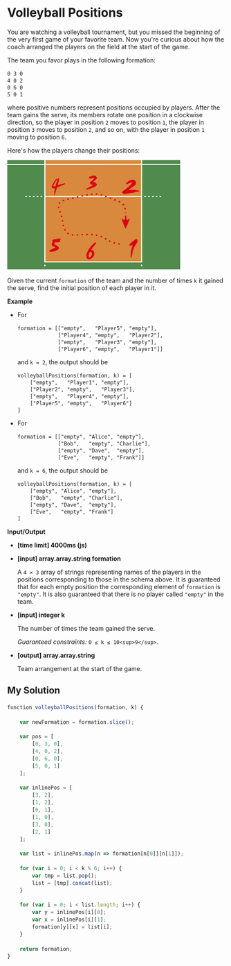 # Volleyball Positions
﻿You are watching a volleyball tournament, but you missed the beginning of the very first game of your favorite team. Now you're curious about how the coach arranged the players on the field at the start of the game.

The team you favor plays in the following formation:

```
0 3 0
4 0 2
0 6 0
5 0 1

```

where positive numbers represent positions occupied by players. After the team gains the serve, its members rotate one position in a clockwise direction, so the player in position `2` moves to position `1`, the player in position `3` moves to position `2`, and so on, with the player in position `1` moving to position `6`.

Here's how the players change their positions:

![](images/example.png)

Given the current `formation` of the team and the number of times `k` it gained the serve, find the initial position of each player in it.

**Example**

*   For

    ```
    formation = [["empty",   "Player5", "empty"],
                 ["Player4", "empty",   "Player2"],
                 ["empty",   "Player3", "empty"],
                 ["Player6", "empty",   "Player1"]]

    ```

    and `k = 2`, the output should be

    ```
    volleyballPositions(formation, k) = [
        ["empty",   "Player1", "empty"],
        ["Player2", "empty",   "Player3"],
        ["empty",   "Player4", "empty"],
        ["Player5", "empty",   "Player6"]
    ]

    ```

*   For

    ```
    formation = [["empty", "Alice", "empty"],
                 ["Bob",   "empty", "Charlie"],
                 ["empty", "Dave",  "empty"],
                 ["Eve",   "empty", "Frank"]]

    ```

    and `k = 6`, the output should be

    ```
    volleyballPositions(formation, k) = [
        ["empty", "Alice", "empty"],
        ["Bob",   "empty", "Charlie"],
        ["empty", "Dave",  "empty"],
        ["Eve",   "empty", "Frank"]
    ]

    ```

**Input/Output**

*   **[time limit] 4000ms (js)**

*   **[input] array.array.string formation**

    A `4 × 3` array of strings representing names of the players in the positions corresponding to those in the schema above.
    It is guaranteed that for each empty position the corresponding element of `formation` is `"empty"`.
    It is also guaranteed that there is no player called `"empty"` in the team.

*   **[input] integer k**

    The number of times the team gained the serve.

    _Guaranteed constraints:_
    `0 ≤ k ≤ 10<sup>9</sup>`.

*   **[output] array.array.string**

    Team arrangement at the start of the game.


## My Solution
```javascript
﻿function volleyballPositions(formation, k) {
    
    var newFormation = formation.slice();
    
    var pos = [
        [0, 3, 0],
        [4, 0, 2],
        [0, 6, 0],
        [5, 0, 1]
    ];
    
    var inlinePos = [
        [3, 2],
        [1, 2],
        [0, 1],
        [1, 0],
        [3, 0],
        [2, 1]
    ];
    
    var list = inlinePos.map(n => formation[n[0]][n[1]]);
    
    for (var i = 0; i < k % 6; i++) {
        var tmp = list.pop();
        list = [tmp].concat(list);
    }
    
    for (var i = 0; i < list.length; i++) {
        var y = inlinePos[i][0];
        var x = inlinePos[i][1];
        formation[y][x] = list[i];
    }
    
    return formation;
}
​
```
